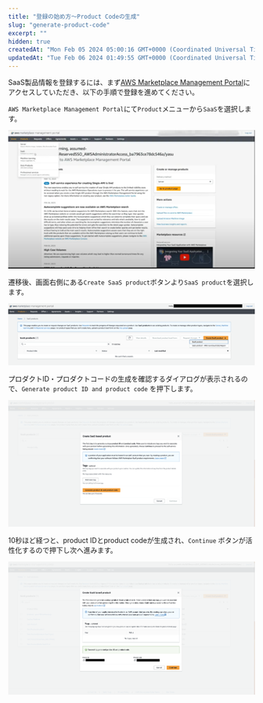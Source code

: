 ```yaml
---
title: "登録の始め方〜Product Codeの生成"
slug: "generate-product-code"
excerpt: ""
hidden: true
createdAt: "Mon Feb 05 2024 05:00:16 GMT+0000 (Coordinated Universal Time)"
updatedAt: "Tue Feb 06 2024 01:49:55 GMT+0000 (Coordinated Universal Time)"
---
```

SaaS製品情報を登録するには、まず<a href="https://aws.amazon.com/marketplace/management/homepage" target="_blank">AWS Marketplace Management Portal</a>にアクセスしていただき、以下の手順で登録を進めてください。

`AWS Marketplace Management Portal`にて`Product`メニューから`SaaS`を選択します。

![](/ja/img/aws-marketplace-integration/product-submission/generate-product-code/generate-product-code-1.png)

遷移後、画面右側にある`Create SaaS product`ボタンより`SaaS product`を選択します。

![](/ja/img/aws-marketplace-integration/product-submission/generate-product-code/generate-product-code-2.png)

プロダクトID・プロダクトコードの生成を確認するダイアログが表示されるので、`Generate product ID and product code` を押下します。

![](/ja/img/aws-marketplace-integration/product-submission/generate-product-code/generate-product-code-3.png)

10秒ほど経つと、product IDとproduct codeが生成され、`Continue` ボタンが活性化するので押下し次へ進みます。

![](/ja/img/aws-marketplace-integration/product-submission/generate-product-code/generate-product-code-4.png)
